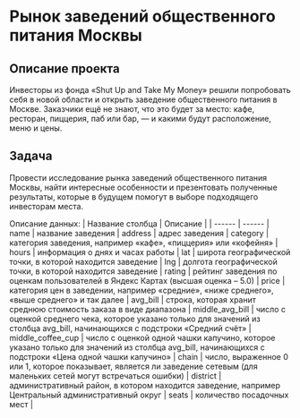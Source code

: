 # Рынок заведений общественного питания Москвы
## Описание проекта
Инвесторы из фонда «Shut Up and Take My Money» решили попробовать себя в новой области и открыть заведение общественного питания в Москве. Заказчики ещё не знают, что это будет за место: кафе, ресторан, пиццерия, паб или бар, — и какими будут расположение, меню и цены.

## Задача
Провести исследование рынка заведений общественного питания Москвы, найти интересные особенности и презентовать полученные результаты, которые в будущем помогут в выборе подходящего инвесторам места.

Описание данных:
| Название столбца | Описание |
| ------ | ------ |
name | название заведения |
address | адрес заведения |
category | категория заведения, например «кафе», «пиццерия» или «кофейня» |
hours | информация о днях и часах работы |
lat | широта географической точки, в которой находится заведение |
lng | долгота географической точки, в которой находится заведение |
rating | рейтинг заведения по оценкам пользователей в Яндекс Картах (высшая оценка – 5.0) |
price | категория цен в заведении, например «средние», «ниже среднего», «выше среднего» и так далее |
avg_bill | строка, которая хранит среднюю стоимость заказа в виде диапазона |
middle_avg_bill | число с оценкой среднего чека, которое указано только для значений из столбца avg_bill, начинающихся с подстроки «Средний счёт» |
middle_coffee_cup | число с оценкой одной чашки капучино, которое указано только для значений из столбца avg_bill, начинающихся с подстроки «Цена одной чашки капучино» |
chain | число, выраженное 0 или 1, которое показывает, является ли заведение сетевым (для маленьких сетей могут встречаться ошибки) |
district | административный район, в котором находится заведение, например Центральный административный округ |
seats | количество посадочных мест |
